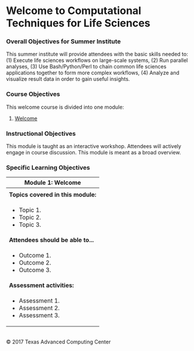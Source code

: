 # Welcome to Computational Techniques for Life Sciences

### Overall Objectives for Summer Institute

This summer institute will provide attendees with the basic skills needed to: (1) Execute life sciences workflows on large-scale systems, (2) Run parallel analyses, (3) Use Bash/Python/Perl to chain common life sciences applications together to form more complex workflows, (4) Analyze and visualize result data in order to gain useful insights.


### Course Objectives

This welcome course is divided into one module:

 1. [Welcome](#mod1)

### Instructional Objectives

This module is taught as an interactive workshop. Attendees will actively engage in course discussion. This module is meant as a broad overview.


### Specific Learning Objectives

| <a name="mod1"></a>Module 1: Welcome |
| --- |
| |
| **Topics covered in this module:** |
| <ul><li> Topic 1. </li><li> Topic 2. </li><li> Topic 3. </li></ul> |
| **Attendees should be able to...** |
| <ul><li> Outcome 1. </li><li> Outcome 2. </li><li> Outcome 3. </li></ul> |
| **Assessment activities:** |
| <ul><li> Assessment 1. </li><li> Assessment 2. </li><li> Assessment 3. </li></ul> |

<br>
&copy; 2017 Texas Advanced Computing Center


